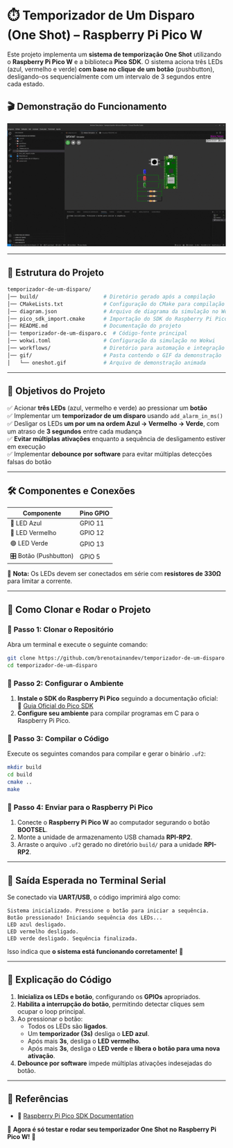 # ⏱️ Temporizador de Um Disparo (One Shot) – Raspberry Pi Pico W

Este projeto implementa um **sistema de temporização One Shot** utilizando o **Raspberry Pi Pico W** e a biblioteca **Pico SDK**. O sistema aciona três LEDs (azul, vermelho e verde) **com base no clique de um botão** (pushbutton), desligando-os sequencialmente com um intervalo de 3 segundos entre cada estado.

## 🎬 Demonstração do Funcionamento

![Demonstração do Temporizador One Shot](gif/oneshot.gif)

---

## 📂 **Estrutura do Projeto**
```bash
temporizador-de-um-disparo/
│── build/                     # Diretório gerado após a compilação
│── CMakeLists.txt             # Configuração do CMake para compilação do projeto
│── diagram.json               # Arquivo de diagrama da simulação no Wokwi
│── pico_sdk_import.cmake      # Importação do SDK do Raspberry Pi Pico
│── README.md                  # Documentação do projeto
│── temporizador-de-um-disparo.c  # Código-fonte principal
│── wokwi.toml                 # Configuração da simulação no Wokwi
│── workflows/                 # Diretório para automação e integração contínua
│── gif/                       # Pasta contendo o GIF da demonstração
│   └── oneshot.gif            # Arquivo de demonstração animada
```

---

## 🎯 **Objetivos do Projeto**
✅ Acionar **três LEDs** (azul, vermelho e verde) ao pressionar um **botão**  
✅ Implementar um **temporizador de um disparo** usando `add_alarm_in_ms()`  
✅ Desligar os LEDs **um por um na ordem Azul → Vermelho → Verde**, com um atraso de **3 segundos** entre cada mudança  
✅ **Evitar múltiplas ativações** enquanto a sequência de desligamento estiver em execução  
✅ Implementar **debounce por software** para evitar múltiplas detecções falsas do botão  

---

## 🛠 **Componentes e Conexões**
| **Componente**  | **Pino GPIO** |
|----------------|-------------|
| 🔵 LED Azul    | GPIO 11 |
| 🔴 LED Vermelho | GPIO 12 |
| 🟢 LED Verde   | GPIO 13 |
| 🎛️ Botão (Pushbutton) | GPIO 5 |

📌 **Nota:** Os LEDs devem ser conectados em série com **resistores de 330Ω** para limitar a corrente.

---

## 🚀 **Como Clonar e Rodar o Projeto**
### 📌 **Passo 1: Clonar o Repositório**
Abra um terminal e execute o seguinte comando:
```bash
git clone https://github.com/brenotainandev/temporizador-de-um-disparo.git
cd temporizador-de-um-disparo
```

### 📌 **Passo 2: Configurar o Ambiente**
1. **Instale o SDK do Raspberry Pi Pico** seguindo a documentação oficial:  
   🔗 [Guia Oficial do Pico SDK](https://github.com/raspberrypi/pico-sdk)  
2. **Configure seu ambiente** para compilar programas em C para o Raspberry Pi Pico.

### 📌 **Passo 3: Compilar o Código**
Execute os seguintes comandos para compilar e gerar o binário `.uf2`:
```bash
mkdir build
cd build
cmake ..
make
```

### 📌 **Passo 4: Enviar para o Raspberry Pi Pico**
1. Conecte o **Raspberry Pi Pico W** ao computador segurando o botão **BOOTSEL**.  
2. Monte a unidade de armazenamento USB chamada **RPI-RP2**.  
3. Arraste o arquivo `.uf2` gerado no diretório `build/` para a unidade **RPI-RP2**.  

---

## 📡 **Saída Esperada no Terminal Serial**
Se conectado via **UART/USB**, o código imprimirá algo como:
```
Sistema inicializado. Pressione o botão para iniciar a sequência.
Botão pressionado! Iniciando sequência dos LEDs...
LED azul desligado.
LED vermelho desligado.
LED verde desligado. Sequência finalizada.
```
Isso indica que **o sistema está funcionando corretamente!** 🎯

---

## 📝 **Explicação do Código**
1. **Inicializa os LEDs e botão**, configurando os **GPIOs** apropriados.  
2. **Habilita a interrupção do botão**, permitindo detectar cliques sem ocupar o loop principal.  
3. Ao pressionar o botão:
   - Todos os LEDs são **ligados**.
   - Um **temporizador (3s)** desliga o **LED azul**.
   - Após mais **3s**, desliga o **LED vermelho**.
   - Após mais **3s**, desliga o **LED verde** e **libera o botão para uma nova ativação**.  
4. **Debounce por software** impede múltiplas ativações indesejadas do botão.  

---

## 🔗 **Referências**
- 📖 [Raspberry Pi Pico SDK Documentation](https://datasheets.raspberrypi.com/pico/raspberry-pi-pico-c-sdk.pdf)

🚀 **Agora é só testar e rodar seu temporizador One Shot no Raspberry Pi Pico W!** 🎉